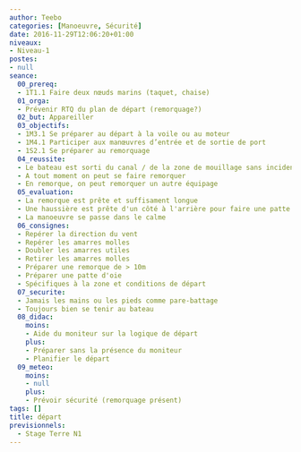 ```yaml
---
author: Teebo
categories: [Manoeuvre, Sécurité]
date: 2016-11-29T12:06:20+01:00
niveaux:
- Niveau-1
postes:
- null
seance:
  00_prereq:
  - 1T1.1 Faire deux nœuds marins (taquet, chaise)
  01_orga:
  - Prévenir RTQ du plan de départ (remorquage?)
  02_but: Appareiller
  03_objectifs:
  - 1M3.1 Se préparer au départ à la voile ou au moteur
  - 1M4.1 Participer aux manœuvres d’entrée et de sortie de port
  - 1S2.1 Se préparer au remorquage
  04_reussite:
  - Le bateau est sorti du canal / de la zone de mouillage sans incident
  - A tout moment on peut se faire remorquer
  - En remorque, on peut remorquer un autre équipage
  05_evaluation:
  - La remorque est prête et suffisament longue
  - Une haussière est prête d'un côté à l'arrière pour faire une patte d'oie
  - La manoeuvre se passe dans le calme
  06_consignes:
  - Repérer la direction du vent
  - Repérer les amarres molles
  - Doubler les amarres utiles
  - Retirer les amarres molles
  - Préparer une remorque de > 10m
  - Préparer une patte d'oie
  - Spécifiques à la zone et conditions de départ
  07_securite:
  - Jamais les mains ou les pieds comme pare-battage
  - Toujours bien se tenir au bateau
  08_didac:
    moins:
    - Aide du moniteur sur la logique de départ
    plus:
    - Préparer sans la présence du moniteur
    - Planifier le départ
  09_meteo:
    moins:
    - null
    plus:
    - Prévoir sécurité (remorquage présent)
tags: []
title: départ
previsionnels:
  - Stage Terre N1
---
```

